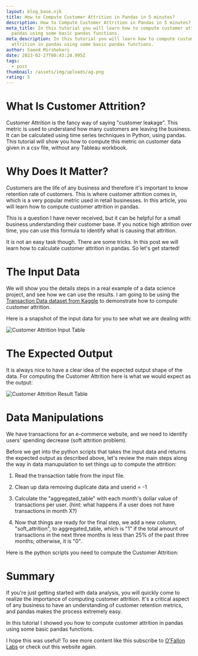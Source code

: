 ```yaml
---
layout: blog_base.njk
title: How to Compute Customer Attrition in Pandas in 5 minutes?
description: How to Compute Customer Attrition in Pandas in 5 minutes?
meta_title: In this tutorial you will learn how to compute customer attrition in
  pandas using some basic pandas functions.
meta_description: In this tutorial you will learn how to compute customer
  attrition in pandas using some basic pandas functions.
author: Saeed Mirshekari
date: 2023-02-27T00:43:24.995Z
tags:
  - post
thumbnail: /assets/img/uploads/ag.png
rating: 5
---
```

# What Is Customer Attrition?

Customer Attrition is the fancy way of saying "customer leakage". This metric is used to understand how many customers are leaving the business. It can be calculated using time series techniques in Python, using pandas. This tutorial will show you how to compute this metric on customer data given in a csv file, without any Tableau workbook.

# Why Does It Matter?

Customers are the life of any business and therefore it's important to know retention rate of customers. This is where customer attrition comes in, which is a very popular metric used in retail businesses. In this article, you will learn how to compute customer attrition in pandas.

This is a question I have never received, but it can be helpful for a small business understanding their customer base. If you notice high attrition over time, you can use this formula to identify what is causing that attrition.

It is not an easy task though. There are some tricks. In this post we will learn how to calculate customer attrition in pandas. So let's get started!

# The Input Data

We will show you the details steps in a real example of a data science project, and see how we can use the results. I am going to be using the [Transaction Data dataset from Kaggle](https://www.kaggle.com/datasets/vipin20/transaction-data) to demonstrate how to compute customer attrition.

Here is a snapshot of the input data for you to see what we are dealing with:

![Customer Attrition Input Table](/assets/img/uploads/input_attr.png "Customer Attrition Input Table")

# The Expected Output

It is always nice to have a clear idea of the expected output shape of the data. For computing the Customer Attrition here is what we would expect as the output:

![Customer Attrition Result Table](/assets/img/uploads/output_attr.png "Customer Attrition Result Table")

# Data Manipulations

We have transactions for an e-commerce website, and we need to identify users' spending decrease (soft attrition problem).

Before we get into the python scripts that takes the input data and returns the expected output as described above, let's review the main steps along the way in data manupulation to set things up to compute the attrition:

1. Read the transaction table from the input file. 



1. Clean up data removing duplicate data and userid = -1 
2. Calculate the "aggregated_table" with each month's dollar value of transactions per user. (hint: what happens if a user does not have transactions in month X?) 
3. Now that things are ready for the final step, we add a new column, "soft_attrition", to aggregated_table, which is "1" if the total amount of transactions in the next three months is less than 25% of the past three months; otherwise, it is "0".

Here is the p﻿ython scripts you need to compute the Customer Attrition:

<script src="https://gist.github.com/smirs/a937eea40f24488eeb1f7ab1a1bab607.js"></script>

# Summary

If you're just getting started with data analysis, you will quickly come to realize the importance of computing customer attrition. It's a critical aspect of any business to have an understanding of customer retention metrics, and pandas makes the process extremely easy. 

In this tutorial I showed you how to compute customer attrition in pandas using some basic pandas functions.

I﻿ hope this was useful! To see more content like this subscribe to [O'Fallon Labs](saeedmirshekari.com) or check out this website again.